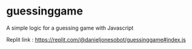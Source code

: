 # guessinggame
A simple logic for a guessing game with Javascript



Replit link :  https://replit.com/@danieljonesobot/guessinggame#index.js
